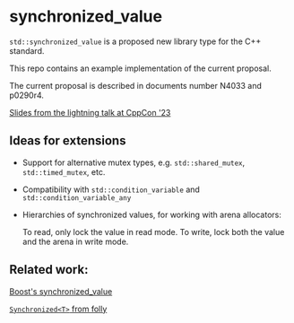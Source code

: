 # synchronized_value

`std::synchronized_value` is a proposed new library type for the C++ standard.

This repo contains an example implementation of the current proposal.

The current proposal is described in documents number N4033 and p0290r4.

[Slides from the lightning talk at CppCon '23](https://github.com/jrgfogh/synchronized_value/blob/main/Adding%20Thread%20Safety.pdf)

## Ideas for extensions

* Support for alternative mutex types, e.g. `std::shared_mutex`, `std::timed_mutex`, etc.
* Compatibility with `std::condition_variable` and `std::condition_variable_any`
* Hierarchies of synchronized values, for working with arena allocators:
  
  To read, only lock the value in read mode. To write, lock both the value and the arena in write mode.

## Related work:

[Boost's synchronized_value](https://www.boost.org/doc/libs/1_83_0/doc/html/thread/sds.html#thread.sds.synchronized_valuesxxx)

[`Synchronized<T>` from folly](https://github.com/facebook/folly/blob/main/folly/docs/Synchronized.md)

